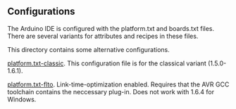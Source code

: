 Configurations
--------------

The Arduino IDE is configured with the platform.txt and boards.txt files.
There are several variants for attributes and recipes in these files.

This directory contains some alternative configurations.

[platform.txt-classic](./platform.txt-classic).
This configuration file is for the classical variant (1.5.0-1.6.1).

[platform.txt-flto](./platform.txt-flto).
Link-time-optimization enabled. Requires that the AVR GCC toolchain
contains the neccessary plug-in. Does not work with 1.6.4 for
Windows.
